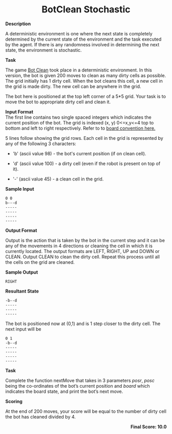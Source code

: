 <h1 align="center"> BotClean Stochastic </h1>

<strong>Description</strong>

<p>A deterministic environment is one where the next state is completely determined by the current state of the environment and the task executed by the agent. If there is any randomness involved in determining the next state, the environment is stochastic.</p>

<strong>Task</strong>

<p>
  The game
  <a href="https://www.hackerrank.com/challenges/botclean">Bot Clean</a>
  took place in a deterministic environment. In this version, the bot is given
  200 moves to clean as many dirty cells as possible. The grid initially has 1
  dirty cell. When the bot cleans this cell, a new cell in the grid is made
  dirty. The new cell can be anywhere in the grid.
</p>

<p>
  The bot here is positioned at the top left corner of a 5*5 grid. Your task is
  to move the bot to appropriate dirty cell and clean it.
</p>

<p>
  <strong>Input Format</strong> <br />
  The first line contains two single spaced integers which indicates the current
  position of the bot. The grid is indexed (x, y) 0&lt;=x,y&lt;=4 top to bottom
  and left to right respectively. Refer to to
  <a href="https://www.hackerrank.com/scoring/board-convention"
    >board convention here.</a
  >
</p>

<p>
  5 lines follow showing the grid rows. Each cell in the grid is represented by
  any of the following 3 characters:
</p>

<ul>
  <li>
    <p>'b' (ascii value 98) - the bot's current position (if on clean cell).</p>
  </li>
  <li>
    <p>
      'd' (ascii value 100) - a dirty cell (even if the robot is present on top
      of it).
    </p>
  </li>
  <li><p>'-' (ascii value 45) - a clean cell in the grid.</p></li>
</ul>

<p><strong>Sample Input</strong></p>

<pre><code>0 0
b---d
-----
-----
-----
-----
</code></pre>

<p><strong>Output Format</strong></p>

<p>
  Output is the action that is taken by the bot in the current step and it can
  be any of the movements in 4 directions or cleaning the cell in which it is
  currently located. The output formats are LEFT, RIGHT, UP and DOWN or CLEAN.
  Output CLEAN to clean the dirty cell. Repeat this process until all the cells
  on the grid are cleaned.
</p>

<p><strong>Sample Output</strong></p>

<pre><code>RIGHT
</code></pre>

<p><strong>Resultant State</strong></p>

<pre><code>-b--d
-----
-----
-----
</code></pre>

<p>
  The bot is positioned now at (0,1) and is 1 step closer to the dirty cell. The
  next input will be
</p>

<pre><code>0 1
-b--d
-----
-----
-----
-----
</code></pre>

<p><strong>Task</strong></p>

<p>
  Complete the function nextMove that takes in 3 parameters
  <i>posr</i>, <i>posc</i> being the co-ordinates of the bot’s current position
  and <i>board</i> which indicates the board state, and print the bot’s next
  move.
</p>

<p><strong>Scoring</strong></p>

<p>
  At the end of 200 moves, your score will be equal to the number of dirty cell
  the bot has cleaned divided by 4.
</p>
<p align="right"><strong>Final Score: 10.0</strong></p>